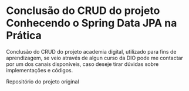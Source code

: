 <h1>Conclusão do CRUD do projeto Conhecendo o Spring Data JPA na Prática</h1>
<p>Conclusão do CRUD do projeto academia digital, utilizado para fins de aprendizagem, se veio através de algun curso da DIO
pode me contactar por um dos canais disponíveis, caso deseje tirar dúvidas sobre implementações e códigos.</p>
<a link=https://github.com/cami-la/academia-digital>Repositório do projeto original</a>
